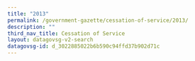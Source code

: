 ```yaml
---
title: "2013"
permalink: /government-gazette/cessation-of-service/2013/
description: ""
third_nav_title: Cessation of Service
layout: datagovsg-v2-search
datagovsg-id: d_3022885022b6b590c94ffd37b902d71c
---
```

